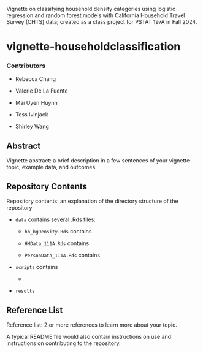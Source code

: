 Vignette on classifying household density categories using logistic regression and random forest models with California Household Travel Survey (CHTS) data; created as a class project for PSTAT 197A in Fall 2024.

# vignette-householdclassification

### Contributors

-   Rebecca Chang

-   Valerie De La Fuente

-   Mai Uyen Huynh

-   Tess Ivinjack

-   Shirley Wang

## Abstract

Vignette abstract: a brief description in a few sentences of your vignette topic, example data, and outcomes.

## Repository Contents

Repository contents: an explanation of the directory structure of the repository

-   `data` contains several .Rds files:

    -   `hh_bgDensity.Rds` contains

    -   `HHData_111A.Rds` contains

    -   `PersonData_111A.Rds` contains

-   `scripts` contains

    -   

-   `results`

## Reference List

Reference list: 2 or more references to learn more about your topic.

A typical README file would also contain instructions on use and instructions on contributing to the repository.
